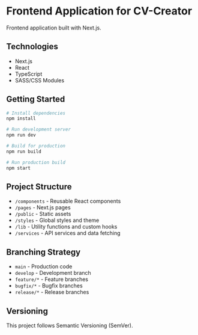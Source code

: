 # Frontend Application for CV-Creator

Frontend application built with Next.js.

## Technologies

- Next.js
- React
- TypeScript
- SASS/CSS Modules

## Getting Started

```bash
# Install dependencies
npm install

# Run development server
npm run dev

# Build for production
npm run build

# Run production build
npm start
```

## Project Structure

- `/components` - Reusable React components
- `/pages` - Next.js pages
- `/public` - Static assets
- `/styles` - Global styles and theme
- `/lib` - Utility functions and custom hooks
- `/services` - API services and data fetching

## Branching Strategy

- `main` - Production code
- `develop` - Development branch
- `feature/*` - Feature branches
- `bugfix/*` - Bugfix branches
- `release/*` - Release branches

## Versioning

This project follows Semantic Versioning (SemVer).
